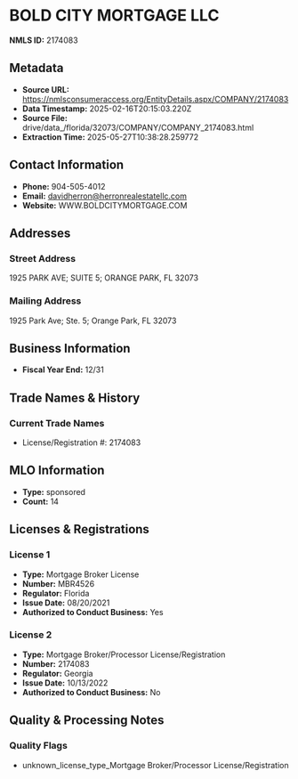 # BOLD CITY MORTGAGE LLC

**NMLS ID:** 2174083

## Metadata
- **Source URL:** https://nmlsconsumeraccess.org/EntityDetails.aspx/COMPANY/2174083
- **Data Timestamp:** 2025-02-16T20:15:03.220Z
- **Source File:** drive/data_/florida/32073/COMPANY/COMPANY_2174083.html
- **Extraction Time:** 2025-05-27T10:38:28.259772

## Contact Information
- **Phone:** 904-505-4012
- **Email:** davidherron@herronrealestatellc.com
- **Website:** WWW.BOLDCITYMORTGAGE.COM

## Addresses
### Street Address
1925 PARK AVE; SUITE 5; ORANGE PARK, FL 32073

### Mailing Address
1925 Park Ave; Ste. 5; Orange Park, FL 32073

## Business Information
- **Fiscal Year End:** 12/31

## Trade Names & History
### Current Trade Names
- License/Registration #: 2174083

## MLO Information
- **Type:** sponsored
- **Count:** 14

## Licenses & Registrations

### License 1
- **Type:** Mortgage Broker License
- **Number:** MBR4526
- **Regulator:** Florida
- **Issue Date:** 08/20/2021
- **Authorized to Conduct Business:** Yes

### License 2
- **Type:** Mortgage Broker/Processor License/Registration
- **Number:** 2174083
- **Regulator:** Georgia
- **Issue Date:** 10/13/2022
- **Authorized to Conduct Business:** No

## Quality & Processing Notes
### Quality Flags
- unknown_license_type_Mortgage Broker/Processor License/Registration
